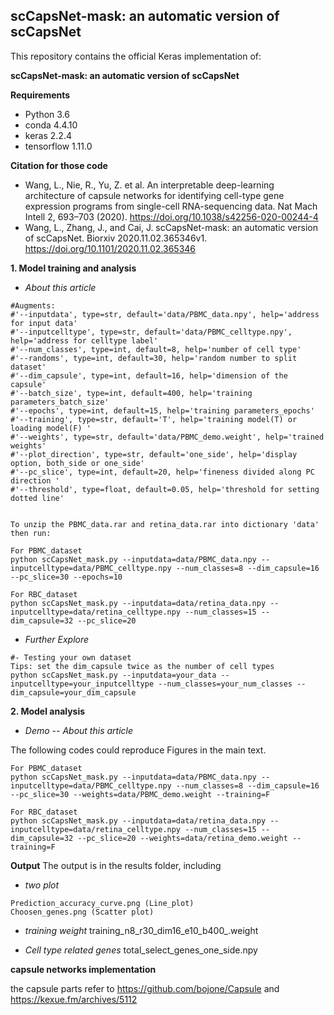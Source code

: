 ## scCapsNet-mask: an automatic version of scCapsNet

This repository contains the official Keras implementation of:

**scCapsNet-mask: an automatic version of scCapsNet**


**Requirements**
- Python 3.6
- conda 4.4.10
- keras 2.2.4
- tensorflow 1.11.0

**Citation for those code**
- Wang, L., Nie, R., Yu, Z. et al. An interpretable deep-learning architecture of capsule networks for identifying cell-type gene expression programs from single-cell RNA-sequencing data. Nat Mach Intell 2, 693–703 (2020). https://doi.org/10.1038/s42256-020-00244-4
- Wang, L., Zhang, J., and Cai, J. scCapsNet-mask: an automatic version of scCapsNet. Biorxiv 2020.11.02.365346v1. https://doi.org/10.1101/2020.11.02.365346

**1. Model training and analysis**

- *About this article*
```
#Augments:
#'--inputdata', type=str, default='data/PBMC_data.npy', help='address for input data'
#'--inputcelltype', type=str, default='data/PBMC_celltype.npy', help='address for celltype label'
#'--num_classes', type=int, default=8, help='number of cell type'
#'--randoms', type=int, default=30, help='random number to split dataset'
#'--dim_capsule', type=int, default=16, help='dimension of the capsule'
#'--batch_size', type=int, default=400, help='training parameters_batch_size'
#'--epochs', type=int, default=15, help='training parameters_epochs'
#'--training', type=str, default='T', help='training model(T) or loading model(F) '
#'--weights', type=str, default='data/PBMC_demo.weight', help='trained weights'
#'--plot_direction', type=str, default='one_side', help='display option, both_side or one_side'
#'--pc_slice', type=int, default=20, help='fineness divided along PC direction '
#'--threshold', type=float, default=0.05, help='threshold for setting dotted line'


To unzip the PBMC_data.rar and retina_data.rar into dictionary 'data' then run:

For PBMC_dataset
python scCapsNet_mask.py --inputdata=data/PBMC_data.npy --inputcelltype=data/PBMC_celltype.npy --num_classes=8 --dim_capsule=16 --pc_slice=30 --epochs=10

For RBC_dataset
python scCapsNet_mask.py --inputdata=data/retina_data.npy --inputcelltype=data/retina_celltype.npy --num_classes=15 --dim_capsule=32 --pc_slice=20

```

- *Further Explore*
```
#- Testing your own dataset
Tips: set the dim_capsule twice as the number of cell types
python scCapsNet_mask.py --inputdata=your_data --inputcelltype=your_inputcelltype --num_classes=your_num_classes --dim_capsule=your_dim_capsule
```

**2. Model analysis**

- *Demo -- About this article*

The following codes could reproduce Figures in the main text.
```
For PBMC_dataset
python scCapsNet_mask.py --inputdata=data/PBMC_data.npy --inputcelltype=data/PBMC_celltype.npy --num_classes=8 --dim_capsule=16 --pc_slice=30 --weights=data/PBMC_demo.weight --training=F

For RBC_dataset
python scCapsNet_mask.py --inputdata=data/retina_data.npy --inputcelltype=data/retina_celltype.npy --num_classes=15 --dim_capsule=32 --pc_slice=20 --weights=data/retina_demo.weight --training=F
```

**Output**
The output is in the results folder, including
- *two plot*
```
Prediction_accuracy_curve.png (Line_plot)
Choosen_genes.png (Scatter plot)
```

- *training weight*
training_n8_r30_dim16_e10_b400_.weight

- *Cell type related genes*
total_select_genes_one_side.npy


**capsule networks implementation**

the capsule parts refer to https://github.com/bojone/Capsule and https://kexue.fm/archives/5112